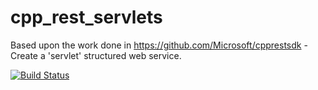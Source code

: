 # cpp_rest_servlets
Based upon the work done in https://github.com/Microsoft/cpprestsdk - Create a 'servlet' structured web service.

[![Build Status](https://travis-ci.org/angelcaban/cpp_rest_servlets.svg?branch=master)](https://travis-ci.org/angelcaban/cpp_rest_servlets)

